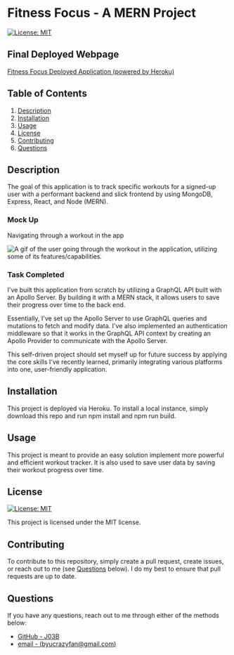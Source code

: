 # Fitness Focus - A MERN Project

[![License: MIT](https://img.shields.io/badge/License-MIT-yellow.svg)](https://opensource.org/licenses/MIT)

## Final Deployed Webpage

[Fitness Focus Deployed Application (powered by Heroku)](https://fitness-focus.herokuapp.com/)

## Table of Contents

1. [Description](#description)
2. [Installation](#installation)
3. [Usage](#usage)
4. [License](#license)
5. [Contributing](#contributing)
6. [Questions](#questions)

## Description

The goal of this application is to track specific workouts for a signed-up user with a performant backend and slick frontend by using MongoDB, Express, React, and Node (MERN).

### Mock Up

Navigating through a workout in the app

![A gif of the user going through the workout in the application, utilizing some of its features/capabilities.](./assets/mock-up.gif)

### Task Completed

I've built this application from scratch by utilizing a GraphQL API built with an Apollo Server. By building it with a MERN stack, it allows users to save their progress over time to the back end.

Essentially, I've set up the Apollo Server to use GraphQL queries and mutations to fetch and modify data. I've also implemented an authentication middleware so that it works in the GraphQL API context by creating an Apollo Provider to communicate with the Apollo Server.

This self-driven project should set myself up for future success by applying the core skills I've recently learned, primarily integrating various platforms into one, user-friendly application. 

## Installation

This project is deployed via Heroku. To install a local instance, simply download this repo and run npm install and npm run build. 

## Usage

This project is meant to provide an easy solution implement more powerful and efficient workout tracker. It is also used to save user data by saving their workout progress over time.  

## License

[![License: MIT](https://img.shields.io/badge/License-MIT-yellow.svg)](https://opensource.org/licenses/MIT)

This project is licensed under the MIT license.

## Contributing

To contribute to this repository, simply create a pull request, create issues, or reach out to me (see [Questions](#questions) below). I do my best to ensure that pull requests are up to date. 

## Questions

If you have any questions, reach out to me through either of the methods below:
- [GitHub - J03B](https://github.com/J03B/)
- [email - (byucrazyfan@gmail.com)](mailto:byucrazyfan@gmail.com)
